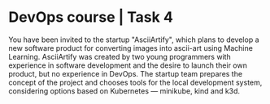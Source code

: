 # DevOps course | Task 4

You have been invited to the startup "AsciiArtify", which plans to develop a new software product for converting images into ascii-art using Machine Learning.
AsciiArtify was created by two young programmers with experience in software development and the desire to launch their own product, but no experience in DevOps.
The startup team prepares the concept of the project and chooses tools for the local development system, considering options based on Kubernetes — minikube, kind and k3d.
